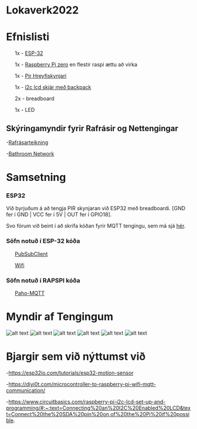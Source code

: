 # Lokaverk2022


<h1>Efnislisti</h1>
  <ul>1x - <a href="https://randomnerdtutorials.com/getting-started-with-esp32/">ESP-32</a></ul>
  <ul>1x - <a href="https://www.raspberrypi.com/products/raspberry-pi-zero/">Raspberry Pi zero</a> en flestir raspi ættu að virka</ul>
  <ul>1x - <a href="https://learn.adafruit.com/pir-passive-infrared-proximity-motion-sensor/how-pirs-work">Pir Hreyfiskynjari</a></ul>
  <ul>1x - <a href="https://www.electroschematics.com/arduino-i2c-lcd-backpack-introductory-tutorial/">l2c lcd skjár með backpack</a> </ul>
  <ul>2x - breadboard</ul>
  <ul>1x - LED</ul>
  

  <h2>Skýringamyndir fyrir Rafrásir og Nettengingar</h2>
  
      
 -[Rafrásarteikning](https://github.com/SerJunkan/Lokaverk2022/blob/main/circuit%20diagram%20toilet%20sensor.png)
 
 -[Bathroom Network](https://github.com/SerJunkan/Lokaverk2022/blob/main/Main%20Network%20Diagram.png)

<h1>Samsetning</h1>
<h3>ESP32</h3>
<p>Við byrjuðum á að tengja PIR skynjaran við ESP32 með breadboardi. [GND fer í GND | VCC fer í 5V | OUT fer í GPIO18].</p>
<p>Svo fórum við beint í að skrifa kóðan fyrir MQTT tengingu, sem má sjá <a href="https://github.com/SerJunkan/Lokaverk2022/blob/main/esp32_publisher.ino">hér</a>.</p>

<h3>Söfn notuð í ESP-32 kóða</h3>
  <ul><a href="https://pubsubclient.knolleary.net/">PubSubClient</a></ul>
  <ul><a href="https://www.arduino.cc/reference/en/libraries/wifi/">Wifi</a></ul>
  
<h3>Söfn notuð í RAPSPI kóða</h3>
  <ul><a href="https://pypi.org/project/paho-mqtt/">Paho-MQTT</a></ul>


# Myndir af Tengingum

![alt text](https://github.com/SerJunkan/Lokaverk2022/blob/main/connections/Tenging1.jpg)
![alt text](https://github.com/SerJunkan/Lokaverk2022/blob/main/connections/Tenging2.jpg)
![alt text](https://github.com/SerJunkan/Lokaverk2022/blob/main/connections/Tenging3.jpg)
![alt text](https://github.com/SerJunkan/Lokaverk2022/blob/main/connections/Tenging4.jpg)
![alt text](https://github.com/SerJunkan/Lokaverk2022/blob/main/connections/Tenging5.jpg)
![alt text](https://github.com/SerJunkan/Lokaverk2022/blob/main/connections/Tenging6.jpg)


# Bjargir sem við nýttumst við

-https://esp32io.com/tutorials/esp32-motion-sensor

-https://diyi0t.com/microcontroller-to-raspberry-pi-wifi-mqtt-communication/

-https://www.circuitbasics.com/raspberry-pi-i2c-lcd-set-up-and-programming/#:~:text=Connecting%20an%20I2C%20Enabled%20LCD&text=Connect%20the%20SDA%20pin%20on,of%20the%20Pi%20if%20possible.
